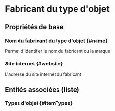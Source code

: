 # Fabricant du type d'objet
<!--- THIS FILE IS GENERATED PLEASE DO NOT EDIT IT DIRECTLY --->



## Propriétés de base

### Nom du fabricant du type d'objet {#name}
        
Permet d'identifier le nom du fabricant ou la marque
### Site internet {#website}
        
L'adresse du site internet du fabricant



## Entités associées (liste)

### Types d'objet {#itemTypes}
        




